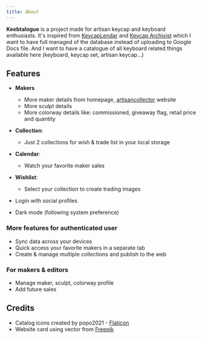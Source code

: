 ```yaml
---
title: About
---
```


**Keebtalogue** is a project made for artisan keycap and keyboard enthusiasts.
It's inspired from [KeycapLendar](https://keycaplendar.firebaseapp.com/) and [Keycap Archivist](https://keycap-archivist.com)
which I want to have full managed of the database instead of uploading to Google Docs file. And I want to have a catalogue of all keyboard related things available here (keyboard, keycap set, artisan keycap...)

## Features
- **Makers**
    - More maker details from homepage, [artisancollector](https://artisancollector.com) website
    - More sculpt details
    - More colorway details like: commissioned, giveaway flag, retail price and quantity
- **Collection**:
    - Just 2 collections for wish & trade list in your local storage
- **Calendar**:
    - Watch your favorite maker sales
- **Wishlist**:
    - Select your collection to create trading images

- Login with social profiles
- Dark mode (following system preference)

### More features for authenticated user
- Sync data across your devices
- Quick access your favorite makers in a separate tab
- Create & manage multiple collections and publish to the web

### For makers & editors
- Manage maker, sculpt, colorway profile
- Add future sales

## Credits
- Catalog icons created by popo2021 - [Flaticon](https://www.flaticon.com/free-icon/catalog_5832440)
- Website card using vector from [Freepik](https://www.freepik.com/free-vector/technology-background_4219798.htm)
